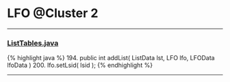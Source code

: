 # LFO @Cluster 2

***

### [ListTables.java](https://searchcode.com/codesearch/view/97384153/)
{% highlight java %}
194. public int addList( ListData lst, LFO lfo, LFOData lfoData )
200.         lfo.setLsid( lsid );
{% endhighlight %}

***

